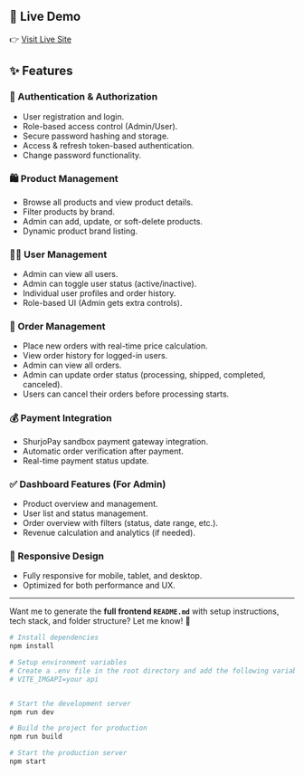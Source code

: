 ## 🔗 Live Demo

👉 [Visit Live Site](https://peppy-hotteok-65ea2d.netlify.app/)

## ✨ Features

### 🔐 Authentication & Authorization

-   User registration and login.
-   Role-based access control (Admin/User).
-   Secure password hashing and storage.
-   Access & refresh token-based authentication.
-   Change password functionality.

### 🛍️ Product Management

-   Browse all products and view product details.
-   Filter products by brand.
-   Admin can add, update, or soft-delete products.
-   Dynamic product brand listing.

### 🧑‍💻 User Management

-   Admin can view all users.
-   Admin can toggle user status (active/inactive).
-   Individual user profiles and order history.
-   Role-based UI (Admin gets extra controls).

### 🛒 Order Management

-   Place new orders with real-time price calculation.
-   View order history for logged-in users.
-   Admin can view all orders.
-   Admin can update order status (processing, shipped, completed, canceled).
-   Users can cancel their orders before processing starts.

### 💰 Payment Integration

-   ShurjoPay sandbox payment gateway integration.
-   Automatic order verification after payment.
-   Real-time payment status update.

### ✅ Dashboard Features (For Admin)

-   Product overview and management.
-   User list and status management.
-   Order overview with filters (status, date range, etc.).
-   Revenue calculation and analytics (if needed).

### 📲 Responsive Design

-   Fully responsive for mobile, tablet, and desktop.
-   Optimized for both performance and UX.

---

Want me to generate the **full frontend `README.md`** with setup instructions, tech stack, and folder structure? Let me know! 🚀

```bash
# Install dependencies
npm install

# Setup environment variables
# Create a .env file in the root directory and add the following variables:
# VITE_IMGAPI=your api


# Start the development server
npm run dev

# Build the project for production
npm run build

# Start the production server
npm start
```

